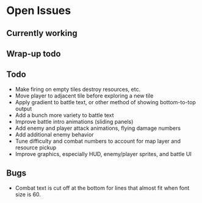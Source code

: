 # Open Issues

## Currently working

## Wrap-up todo

## Todo

- Make firing on empty tiles destroy resources, etc.
- Move player to adjacent tile before exploring a new tile
- Apply gradient to battle text, or other method of showing bottom-to-top output
- Add a bunch more variety to battle text
- Improve battle intro animations (sliding panels)
- Add enemy and player attack animations, flying damage numbers
- Add additional enemy behavior
- Tune difficulty and combat numbers to account for map layer and resource pickup
- Improve graphics, especially HUD, enemy/player sprites, and battle UI

## Bugs

- Combat text is cut off at the bottom for lines that almost fit when font size
is 60.